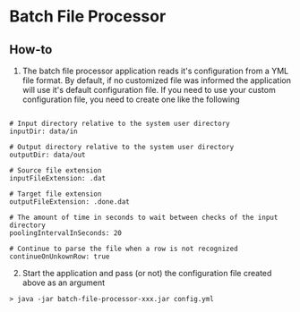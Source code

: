 # Batch File Processor


## How-to


1) The batch file processor application reads it's configuration from a YML file format. By default, if no customized file was informed the application will use it's default configuration file. If you need to use your custom configuration file, you need to create one like the following

```

# Input directory relative to the system user directory
inputDir: data/in

# Output directory relative to the system user directory
outputDir: data/out

# Source file extension
inputFileExtension: .dat

# Target file extension
outputFileExtension: .done.dat

# The amount of time in seconds to wait between checks of the input directory
poolingIntervalInSeconds: 20

# Continue to parse the file when a row is not recognized 
continueOnUnkownRow: true

```

2) Start the application and pass (or not) the configuration file created above as an argument

```
> java -jar batch-file-processor-xxx.jar config.yml
```
